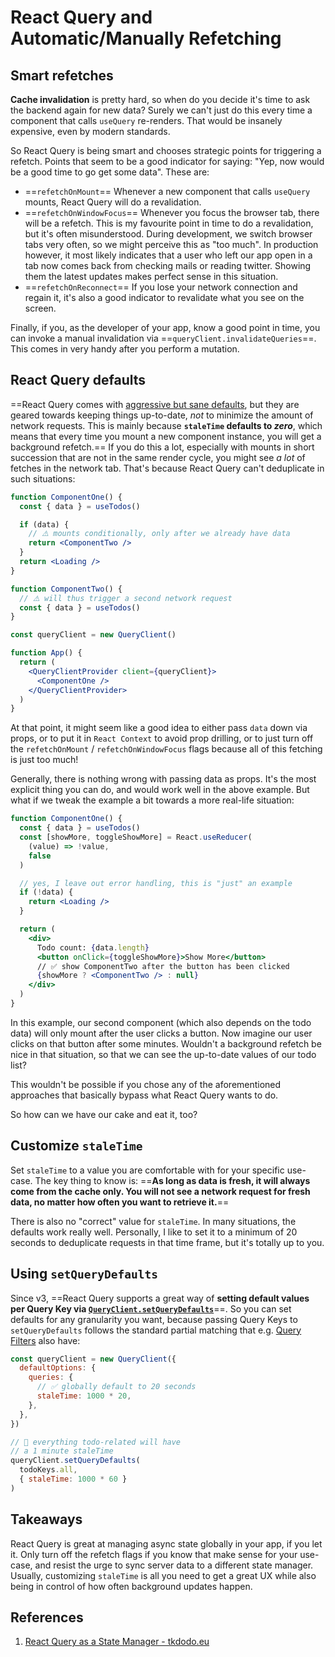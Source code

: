 # React Query and Automatic/Manually Refetching

## Smart refetches

**Cache invalidation** is pretty hard, so when do you decide it's time to ask the backend again for new data? Surely we can't just do this every time a component that calls `useQuery` re-renders. That would be insanely expensive, even by modern standards.

So React Query is being smart and chooses strategic points for triggering a refetch. Points that seem to be a good indicator for saying: "Yep, now would be a good time to go get some data". These are:

- ==`refetchOnMount`==
  Whenever a new component that calls `useQuery` mounts, React Query will do a revalidation.
- ==`refetchOnWindowFocus`==
  Whenever you focus the browser tab, there will be a refetch. This is my favourite point in time to do a revalidation, but it's often misunderstood. During development, we switch browser tabs very often, so we might perceive this as "too much". In production however, it most likely indicates that a user who left our app open in a tab now comes back from checking mails or reading twitter. Showing them the latest updates makes perfect sense in this situation.
- ==`refetchOnReconnect`==
  If you lose your network connection and regain it, it's also a good indicator to revalidate what you see on the screen.

Finally, if you, as the developer of your app, know a good point in time, you can invoke a manual invalidation via ==`queryClient.invalidateQueries`==. This comes in very handy after you perform a mutation.

## React Query defaults

==React Query comes with [aggressive but sane defaults](https://react-query.tanstack.com/guides/important-defaults), but they are geared towards keeping things up-to-date, *not* to minimize the amount of network requests. This is mainly because **`staleTime` defaults to _zero_**, which means that every time you mount a new component instance, you will get a background refetch.== If you do this a lot, especially with mounts in short succession that are not in the same render cycle, you might see *a lot* of fetches in the network tab. That's because React Query can't deduplicate in such situations:

```jsx
function ComponentOne() {
  const { data } = useTodos()

  if (data) {
    // ⚠️ mounts conditionally, only after we already have data
    return <ComponentTwo />
  }
  return <Loading />
}

function ComponentTwo() {
  // ⚠️ will thus trigger a second network request
  const { data } = useTodos()
}

const queryClient = new QueryClient()

function App() {
  return (
    <QueryClientProvider client={queryClient}>
      <ComponentOne />
    </QueryClientProvider>
  )
}
```

At that point, it might seem like a good idea to either pass `data` down via props, or to put it in `React Context` to avoid prop drilling, or to just turn off the `refetchOnMount` / `refetchOnWindowFocus` flags because all of this fetching is just too much!

Generally, there is nothing wrong with passing data as props. It's the most explicit thing you can do, and would work well in the above example. But what if we tweak the example a bit towards a more real-life situation:

```jsx
function ComponentOne() {
  const { data } = useTodos()
  const [showMore, toggleShowMore] = React.useReducer(
    (value) => !value,
    false
  )

  // yes, I leave out error handling, this is "just" an example
  if (!data) {
    return <Loading />
  }

  return (
    <div>
      Todo count: {data.length}
      <button onClick={toggleShowMore}>Show More</button>
      // ✅ show ComponentTwo after the button has been clicked
      {showMore ? <ComponentTwo /> : null}
    </div>
  )
}
```

In this example, our second component (which also depends on the todo data) will only mount after the user clicks a button. Now imagine our user clicks on that button after some minutes. Wouldn't a background refetch be nice in that situation, so that we can see the up-to-date values of our todo list?

This wouldn't be possible if you chose any of the aforementioned approaches that basically bypass what React Query wants to do.

So how can we have our cake and eat it, too?

## Customize `staleTime`

Set `staleTime` to a value you are comfortable with for your specific use-case. The key thing to know is: ==**As long as data is fresh, it will always come from the cache only. You will not see a network request for fresh data, no matter how often you want to retrieve it.**==

There is also no "correct" value for `staleTime`. In many situations, the defaults work really well. Personally, I like to set it to a minimum of 20 seconds to deduplicate requests in that time frame, but it's totally up to you.

## Using `setQueryDefaults`

Since v3, ==React Query supports a great way of **setting default values per Query Key via [`QueryClient.setQueryDefaults`](https://react-query.tanstack.com/reference/QueryClient#queryclientsetquerydefaults)**==. So you can set defaults for any granularity you want, because passing Query Keys to `setQueryDefaults` follows the standard partial matching that e.g. [Query Filters](https://react-query.tanstack.com/guides/filters#query-filters) also have:

```jsx
const queryClient = new QueryClient({
  defaultOptions: {
    queries: {
      // ✅ globally default to 20 seconds
      staleTime: 1000 * 20,
    },
  },
})

// 🚀 everything todo-related will have
// a 1 minute staleTime
queryClient.setQueryDefaults(
  todoKeys.all,
  { staleTime: 1000 * 60 }
)
```

## Takeaways

React Query is great at managing async state globally in your app, if you let it. Only turn off the refetch flags if you know that make sense for your use-case, and resist the urge to sync server data to a different state manager. Usually, customizing `staleTime` is all you need to get a great UX while also being in control of how often background updates happen.

## References

1. [React Query as a State Manager - tkdodo.eu](https://tkdodo.eu/blog/react-query-as-a-state-manager)